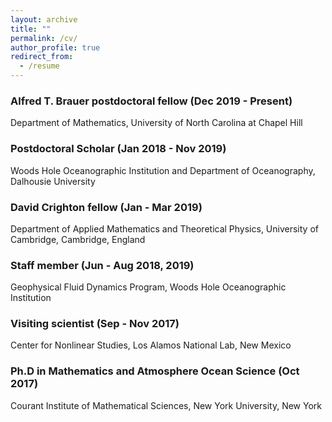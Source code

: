 ```yaml
---
layout: archive
title: ""
permalink: /cv/
author_profile: true
redirect_from: 
  - /resume
---
```


<!--{% include base_path %}
Here is a complete version of my [CV](https://qiuyang50.github.io/files/CV_QiuYang.pdf). -->


###  Alfred T. Brauer postdoctoral fellow (Dec 2019 - Present) 
 Department of Mathematics, University of North Carolina at Chapel Hill

### Postdoctoral Scholar (Jan 2018 - Nov 2019) 
 Woods Hole Oceanographic Institution and Department of Oceanography, Dalhousie University

### David Crighton fellow (Jan - Mar 2019)  
 Department of Applied Mathematics and Theoretical Physics, University of Cambridge, Cambridge, England

### Staff member (Jun - Aug 2018, 2019)  
 Geophysical Fluid Dynamics Program, Woods Hole Oceanographic Institution

### Visiting scientist (Sep - Nov 2017)  
 Center for Nonlinear Studies, Los Alamos National Lab, New Mexico

### Ph.D in Mathematics and Atmosphere Ocean Science (Oct 2017)
 Courant Institute of Mathematical Sciences, New York University, New York

<!-- Education
-
### (2012 fall--2017 spring) Ph.D. in Mathematics and Atmosphere and Ocean Sciences
* Center for Atmosphere Ocean Science, Courant Institute, New York University, NY, USA
* Thesis: Multi-Scale Models for the Scale Interaction of Organized Tropical Convection
* Thesis Advisor: Andrew J. Majda

### (2008 fall--2012 spring) B.S. in Applied Mathematics (major) and Physics (minor)
* Zhiyuan College, Shanghai Jiao Tong University, Shanghai, China
* Thesis: Optimal Transport of Water in the Biological Network
* Thesis Advisor: David Cai (Courant, NYU) and Dan Hu (SJTU)


Education
======
* B.S. in GitHub, GitHub University, 2012
* M.S. in Jekyll, GitHub University, 2014
* Ph.D in Version Control Theory, GitHub University, 2018 (expected)

Work experience
======
* Summer 2015: Research Assistant
  * Github University
  * Duties included: Tagging issues
  * Supervisor: Professor Git

* Fall 2015: Research Assistant
  * Github University
  * Duties included: Merging pull requests
  * Supervisor: Professor Hub
  
Skills
======
* Skill 1
* Skill 2
  * Sub-skill 2.1
  * Sub-skill 2.2
  * Sub-skill 2.3
* Skill 3

Publications
======
  <ul>{% for post in site.publications %}
    {% include archive-single-cv.html %}
  {% endfor %}</ul>
  
Talks
======
  <ul>{% for post in site.talks %}
    {% include archive-single-talk-cv.html %}
  {% endfor %}</ul>
  
Teaching
======
  <ul>{% for post in site.teaching %}
    {% include archive-single-cv.html %}
  {% endfor %}</ul>
  
Service and leadership
======
* Currently signed in to 43 different slack teams
-->
